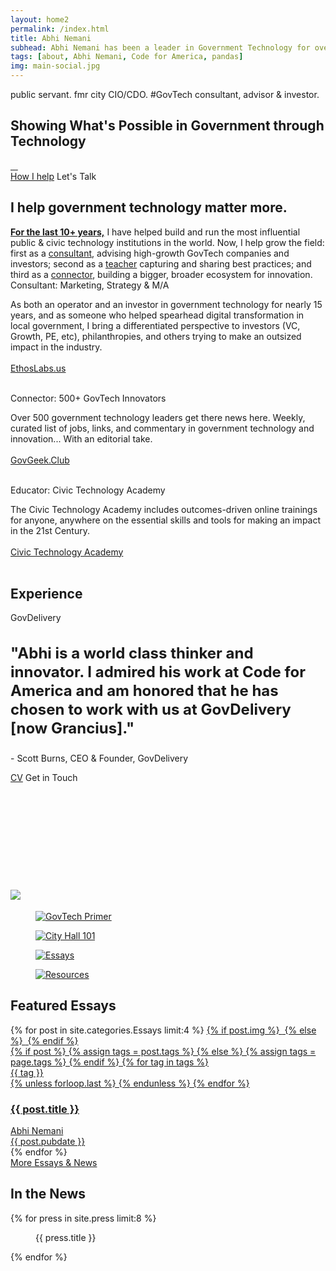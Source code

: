 ```yaml
---
layout: home2
permalink: /index.html
title: Abhi Nemani
subhead: Abhi Nemani has been a leader in Government Technology for over a decade. He runs the GovTech consultancy, EthosLabs, designed to accelerate good government through great technology, where he has consulted with dozens of cities and startups on growth, product, and innovation. The Public Innovation Academy and GovGeek Club openly share the knowledge from government technology leaders for everyone to access.
tags: [about, Abhi Nemani, Code for America, pandas]
img: main-social.jpg
---
```

<section class="banner-section" style="background-image: url(../img/GD-shot.jpg);">
	<div class="wrap wrap-center ">
		<div class="wrap_float">
			<div class="section-content">
				<div class="location">public servant. fmr city CIO/CDO. #GovTech consultant, advisor & investor.</div>
				<h2 class="page-title">
					Showing What's Possible in Government through Technology
				</h2>
				<div class="socials">
					<a class="soc-link" href="https://twitter.com/@abhinemani">
						<img src="{{site.url}}/img/twitter-soc-icon.svg" class="img-svg" alt="">
					</a>
					<a class="soc-link" href="https://linkedin.com/in/abhinemani">
						<img src="{{site.url}}/img/linkedin-icon.png" class="img-svg" alt="">
					</a>
					<a class="soc-link" href="mailto:abhi.nemani@gmail.com">
						<img src="{{site.url}}/img/email-icon.png" class="img-svg" alt="">
					</a>
					<a class="soc-link" href="https://github.com/abhinemani">
						<img src="{{site.url}}/img/github-icon.png" class="img-svg" alt="">
					</a>
				</div>
				<div class="buttons">
					<a href="/consulting/" class="btn"><span>How I help</span></a>
					<a class="btn getModal border-btn" data-href="#contact-us"><span>Let's Talk</span></a>					 
				</div>
			</div>
		</div>
	</div>
</section>
<section class="faq-section section">
	<div class="wrap">
		<div class="wrap_float">
			<div class="section-left">
				<h2 class="title">I help government technology matter more.</h2>
				<div class="subtitle">
					<a href="/about/"><b>For the last 10+ years,</b></a> I have helped build and run the most influential public & civic technology institutions in the world. Now, I help grow the field: first as a <a href="/consulting" style="text-decoration: underline;">consultant</a>, advising high-growth GovTech companies and investors; second as a <a href="/academy" style="text-decoration: underline;">teacher</a> capturing and sharing best practices; and third as a <a href="/community" style="text-decoration: underline;">connector</a>, building a bigger, broader ecosystem for innovation.
				</div>
			</div>
			<div class="section-right">
				<div class="accordion-block with-border">
					<div class="accordion-item">
						<div class="accordion-item-title">
							<span>
								Consultant: Marketing, Strategy & M/A
							</span>
						</div>
						<div class="accordion-item-content">
							<p>As both an operator and an investor in government technology for nearly 15 years, and as someone who helped spearhead digital transformation in local government, I bring a differentiated perspective to investors (VC, Growth, PE, etc), philanthropies, and others trying to make an outsized impact in the industry.
<br><br>
								<a class="btn" href="/consulting/"><span>EthosLabs.us</span></a>
							<br><br></p>
						</div>
					</div>
					<div class="accordion-item">
						<div class="accordion-item-title">
							<span>
								Connector: 500+ GovTech Innovators
							</span>
						</div>
						<div class="accordion-item-content">
							<p>
								Over 500 government technology leaders get there news here. Weekly, curated list of jobs, links, and commentary in government technology and innovation... With an editorial take.<br><br>
								<a class="btn" href="/community/"><span>GovGeek.Club</span>
							</a><br><br></p>
						</div>
					</div>
					<div class="accordion-item">
						<div class="accordion-item-title">
							<span>
								Educator: Civic Technology Academy
							</span>
						</div>
						<div class="accordion-item-content">
							<p>The Civic Technology Academy includes outcomes-driven online trainings for anyone, anywhere on the essential skills and tools for making an impact in the 21st Century.<br><br>
								<a class="btn" href="/academy/"><span>Civic Technology Academy</span>
							</a><br><br></p>
						</div> 
					</div>
				</div>
			</div>
		</div>
	</div>
</section>
<section class="banner-section" style="background-image: url(/img/ethos-back.jpg);">
	<div class="wrap wrap-center">
		<div class="wrap_float" style="min-height: 400px">
			<div class="section-content">
				<h2 class="page-title">Experience</h2>
				<div class="location">GovDelivery</div>
				<h3 class="page-title" style="font-size: 24px; line-height: 30px;">
					"Abhi is a world class thinker and innovator. I admired his work at Code for America and am honored that he has chosen to work with us at GovDelivery [now Grancius]."
				</h3>
				<p class="subtitle">
					- Scott Burns, CEO & Founder, GovDelivery
				</p>	
			<div class="buttons" style="padding-bottom: 20px;">
				<a href="{{ site.url }}/cv/" class="btn"><span>CV</span></a>
				<a class="btn getModal border-btn" data-href="#contact-us"><span>Get in Touch</span></a>					 
			</div>			
				<div class="block-columns gallery-columns columns-4">
					<div class="block-column">
						<figure class="block-caption img-caption">
							<div class="img-wrap">
								<a href="https://codeforamerica.org"><img src="/img/startups/codeforamerica.png" alt=""></a>
							</div>
						</figure>
					</div>
					<div class="block-column">
						<figure class="block-caption img-caption">
							<div class="img-wrap">
								<a href="https://zencity.io"><img src="/img/startups/zencity.png" alt=""></a>
							</div>
						</figure>
					</div>
					<div class="block-column">
						<figure class="block-caption img-caption">
							<div class="img-wrap">
								<a href="https://citygro.ws"><img src="/img/startups/citygrows.png" alt=""></a>
							</div>
						</figure>
					</div>
					<div class="block-column">
						<figure class="block-caption img-caption">
							<div class="img-wrap">
								<a href="https://govdelivery.com"><img src="/img/startups/gd.png" alt=""></a>
							</div>
						</figure>
					</div>
					<div class="block-column">
						<figure class="block-caption img-caption">
							<div class="img-wrap">
								<a href="https://www.arnoldventures.org/"><img src="/img/startups/arnold.png" alt=""></a>
							</div>
						</figure>
					</div>
					<div class="block-column">
						<figure class="block-caption img-caption">
							<div class="img-wrap">
								<a href="https://abhinemani.com/portfolio/2017-12-21-Sacramento/"><img src="/img/startups/sacramento.png" alt=""></a>
							</div>
						</figure>
					</div>
					<div class="block-column">
						<figure class="block-caption img-caption">
							<div class="img-wrap">
								<a href="https://polco.us"><img src="/img/startups/polco.png" alt=""></a>
							</div>
						</figure>
					</div>
					<div class="block-column">
						<figure class="block-caption img-caption">
							<div class="img-wrap">
								<a href="https://spidrtech.com"><img src="/img/startups/spidr.png" alt=""></a>
							</div>
						</figure>
					</div>
				</div>
			</div>
		</div>
	</div>
</section>
<div class="author-body">
	<div class="wrap">
		<div class="wrap_float">
			<div class="wp-content">
				<div class="wrap wrap-center">
					<h2><a href="/academy"><img src="{{site.url}}/img/cta-color.png" style="margin: 10px auto 0px auto; max-width: 350px;"></a></h2>
					<div class="block-columns gallery-columns columns-4 wide-columns lightgallery-off">
						<div class="block-column">
							<figure class="block-caption img-caption">
								<div class="img-wrap">
									<a href="{{site.url}}/primer/">
										<img src="{{site.url}}/img/lessons/1.png" alt="GovTech Primer">
									</a>
								</div>
							</figure>
						</div>
						<div class="block-column">
							<figure class="block-caption img-caption">
								<div class="img-wrap">
									<a href="{{site.url}}/lessons/ecosystem/"><img src="{{site.url}}/img/lessons/8.png" alt="City Hall 101"></a>
								</div>
							</figure>
						</div>
						<div class="block-column">
							<figure class="block-caption img-caption">
								<div class="img-wrap">
									<a href="{{site.url}}/blog/"><img src="{{site.url}}/img/lessons/7.png" alt="Essays"></a>
								</div>
							</figure>
						</div>
						<div class="block-column">
							<figure class="block-caption img-caption">
								<div class="img-wrap">
									<a href="{{site.url}}/resources/"><img src="{{site.url}}/img/lessons/4.png" alt="Resources"></a>
								</div>
							</figure>
						</div>
					</div>
				</div>
			</div>
			<div class="author-body">
				<div class="wrap">
					<div class="wrap_float">
						<div class="wp-content">
							<div class="wrap wrap-center">
								<h2>Featured Essays</h2>
							</div>
						</div>
					</div>
				</div>
			</div>
			<div class="post-items-list posts-two-columns">
				{% for post in site.categories.Essays limit:4 %}	
				<a href="{{post.url}}" class="post-item">	
					{% if post.img  %}
					<img src="{{ site.url}}/img/{{post.img}}" alt="" class="post-bg-img">
					{% else %}
					<img src="{{ site.url}}/img/placeholder.jpg" alt="" class="post-bg-img">
					{% endif  %}
					<div class="post-tags">
						{% if post %}
						{% assign tags = post.tags %}
						{% else %}
						{% assign tags = page.tags %}
						{% endif %}
						{% for tag in tags %}
						<div class="tag">{{ tag }}</div>
						{% unless forloop.last %}&nbsp;{% endunless %}
						{% endfor %}
					</div>
					<h3 class="post-title">
						{{ post.title }}
					</h3>
					<div class="post-info">
						<div class="post-author post-info-author">
							<div class="author-image">
								<img src="{{site.url}}/img/headshot.jpg" alt="" class="image-cover">
							</div>
							<span>Abhi Nemani</span>
						</div>
						<div class="post-date post-info-date">
							{{ post.pubdate }}
						</div>
					</div>
				</a>
				{% endfor %}
			</div>
			<div>
				<a href="{{site.url}}/blog/">
					<div class="show-more-btn">
						<span>More Essays & News</span>
					</div>
				</a>
			</div>
		</div>
	</div>
	<div class="author-body">
		<div class="wrap">
			<div class="wrap_float">
				<div class="wp-content">
					<div class="wrap wrap-center">
						<h2>In the News</h2>
						<div class="block-columns gallery-columns columns-4">
							{% for press in site.press limit:8 %}  
							<div class="block-column">
								<figure class="block-caption img-caption">
									<div class="img-wrap">
										<a href="{{ press.url }}"><img src="{{site.url}}/img/{{ press.image.thumb }}" alt=""></a>
									</div>
									<figcaption class="caption-text">{{ press.title }}</figcaption>
								</figure>
							</div>
							{% endfor %}
						</div>
					</div>
				</div>
			</div>
		</div>
	</div>
</div>